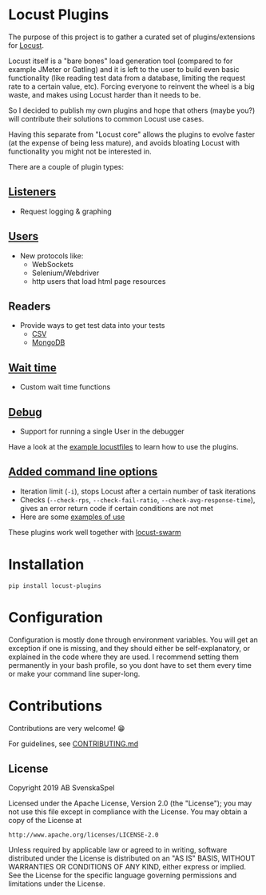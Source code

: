 # Locust Plugins

The purpose of this project is to gather a curated set of plugins/extensions for [Locust](https://github.com/locustio/locust). 

Locust itself is a "bare bones" load generation tool (compared to for example JMeter or Gatling) and it is left to the user to build even basic functionality (like reading test data from a database, limiting the request rate to a certain value, etc). Forcing everyone to reinvent the wheel is a big waste, and makes using Locust harder than it needs to be.

So I decided to publish my own plugins and hope that others (maybe you?) will contribute their solutions to common Locust use cases.

Having this separate from "Locust core" allows the plugins to evolve faster (at the expense of being less mature), and avoids bloating Locust with functionality you might not be interested in.

There are a couple of plugin types:

## [Listeners](locust_plugins/listeners.py)
- Request logging & graphing

## [Users](locust_plugins/users.py) 
- New protocols like: 
    - WebSockets
    - Selenium/Webdriver
    - http users that load html page resources

## Readers 
- Provide ways to get test data into your tests
    - [CSV](https://github.com/SvenskaSpel/locust-plugins/blob/master/locust_plugins/csvreader.py) 
    - [MongoDB](https://github.com/SvenskaSpel/locust-plugins/blob/master/locust_plugins/mongoreader.py)

## [Wait time](locust_plugins/wait_time.py)
- Custom wait time functions

## [Debug](locust_plugins/debug.py) 
- Support for running a single User in the debugger

Have a look at the [example locustfiles](examples/) to learn how to use the plugins.

## [Added command line options](locust_plugins/__init__.py) 
- Iteration limit (`-i`), stops Locust after a certain number of task iterations
- Checks (`--check-rps`, `--check-fail-ratio`, `--check-avg-response-time`), gives an error return code if certain conditions are not met
- Here are some [examples of use](examples/cmd_line_examples.sh)


These plugins work well together with [locust-swarm](https://github.com/SvenskaSpel/locust-swarm)


# Installation

```
pip install locust-plugins
```

# Configuration

Configuration is mostly done through environment variables. You will get an exception if one is missing, and they should either be self-explanatory, or explained in the code where they are used. I recommend setting them permanently in your bash profile, so you dont have to set them every time or make your command line super-long.

# Contributions

Contributions are very welcome! 😁

For guidelines, see [CONTRIBUTING.md](CONTRIBUTING.md)

## License

Copyright 2019 AB SvenskaSpel

Licensed under the Apache License, Version 2.0 (the "License");
you may not use this file except in compliance with the License.
You may obtain a copy of the License at

    http://www.apache.org/licenses/LICENSE-2.0

Unless required by applicable law or agreed to in writing, software
distributed under the License is distributed on an "AS IS" BASIS,
WITHOUT WARRANTIES OR CONDITIONS OF ANY KIND, either express or implied.
See the License for the specific language governing permissions and
limitations under the License.
